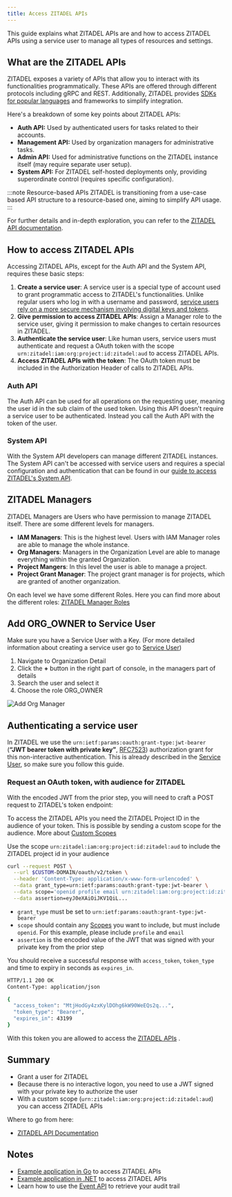 ```yaml
---
title: Access ZITADEL APIs
---
```


This guide explains what ZITADEL APIs are and how to access ZITADEL APIs using a service user to manage all types of resources and settings.

## What are the ZITADEL APIs

ZITADEL exposes a variety of APIs that allow you to interact with its functionalities programmatically.
These APIs are offered through different protocols including gRPC and REST.
Additionally, ZITADEL provides [SDKs for popular languages](../../../sdk-examples/) and frameworks to simplify integration.

Here's a breakdown of some key points about ZITADEL APIs:

* **Auth API:** Used by authenticated users for tasks related to their accounts.
* **Management API:** Used by organization managers for administrative tasks.
* **Admin API:** Used for administrative functions on the ZITADEL instance itself (may require separate user setup).  
* **System API:** For ZITADEL self-hosted deployments only, providing superordinate control (requires specific configuration).

:::note Resource-based APIs
ZITADEL is transitioning from a use-case based API structure to a resource-based one, aiming to simplify API usage.
:::

For further details and in-depth exploration, you can refer to the [ZITADEL API documentation](/docs/apis/introduction).

## How to access ZITADEL APIs

Accessing ZITADEL APIs, except for the Auth API and the System API, requires these basic steps:

1. **Create a service user**: A service user is a special type of account used to grant programmatic access to ZITADEL's functionalities. Unlike regular users who log in with a username and password, [service users rely on a more secure mechanism involving digital keys and tokens](../service-users/authenticate-service-users).
2. **Give permission to access ZITADEL APIs**: Assign a Manager role to the service  user, giving it permission to make changes to certain resources in ZITADEL.
3. **Authenticate the service user**: Like human users, service users must authenticate and request a OAuth token with the scope `urn:zitadel:iam:org:project:id:zitadel:aud` to access ZITADEL APIs.
4. **Access ZITADEL APIs with the token**: The OAuth token must be included in the Authorization Header of calls to ZITADEL APIs.

### Auth API

The Auth API can be used for all operations on the requesting user, meaning the user id in the sub claim of the used token.
Using this API doesn't require a service user to be authenticated.
Instead you call the Auth API with the token of the user.

### System API

With the System API developers can manage different ZITADEL instances.
The System API can't be accessed with service users and requires a special configuration and authentication that can be found in our [guide to access ZITADEL's System API](./access-zitadel-system-api).

## ZITADEL Managers

ZITADEL Managers are Users who have permission to manage ZITADEL itself. There are some different levels for managers.

- **IAM Managers**: This is the highest level. Users with IAM Manager roles are able to manage the whole instance.
- **Org Managers**: Managers in the Organization Level are able to manage everything within the granted Organization.
- **Project Mangers**: In this level the user is able to manage a project.
- **Project Grant Manager**: The project grant manager is for projects, which are granted of another organization.

On each level we have some different Roles. Here you can find more about the different roles: [ZITADEL Manager Roles](/guides/manage/console/managers#roles)

## Add ORG_OWNER to Service User

Make sure you have a Service User with a Key. (For more detailed information about creating a service user go to [Service User](serviceusers))

1. Navigate to Organization Detail
2. Click the **+** button in the right part of console, in the managers part of details
3. Search the user and select it
4. Choose the role ORG_OWNER

![Add Org Manager](/img/console_org_manager_add.gif)

## Authenticating a service user

In ZITADEL we use the `urn:ietf:params:oauth:grant-type:jwt-bearer` (**“JWT bearer token with private key”**, [RFC7523](https://tools.ietf.org/html/rfc7523)) authorization grant for this non-interactive authentication.
This is already described in the [Service User](./serviceusers), so make sure you follow this guide.

### Request an OAuth token, with audience for ZITADEL

With the encoded JWT from the prior step, you will need to craft a POST request to ZITADEL's token endpoint:

To access the ZITADEL APIs you need the ZITADEL Project ID in the audience of your token.
This is possible by sending a custom scope for the audience. More about [Custom Scopes](/apis/openidoauth/scopes)

Use the scope `urn:zitadel:iam:org:project:id:zitadel:aud` to include the ZITADEL project id in your audience

```bash
curl --request POST \
  --url $CUSTOM-DOMAIN/oauth/v2/token \
  --header 'Content-Type: application/x-www-form-urlencoded' \
  --data grant_type=urn:ietf:params:oauth:grant-type:jwt-bearer \
  --data scope='openid profile email urn:zitadel:iam:org:project:id:zitadel:aud' \
  --data assertion=eyJ0eXAiOiJKV1QiL...
```

- `grant_type` must be set to `urn:ietf:params:oauth:grant-type:jwt-bearer`
- `scope` should contain any [Scopes](/apis/openidoauth/scopes) you want to include, but must include `openid`. For this example, please include `profile` and `email`
- `assertion` is the encoded value of the JWT that was signed with your private key from the prior step

You should receive a successful response with `access_token`, `token_type` and time to expiry in seconds as `expires_in`.

```bash
HTTP/1.1 200 OK
Content-Type: application/json

{
  "access_token": "MtjHodGy4zxKylDOhg6kW90WeEQs2q...",
  "token_type": "Bearer",
  "expires_in": 43199
}
```

With this token you are allowed to access the [ZITADEL APIs](/apis/introduction) .

## Summary

- Grant a user for ZITADEL
- Because there is no interactive logon, you need to use a JWT signed with your private key to authorize the user
- With a custom scope (`urn:zitadel:iam:org:project:id:zitadel:aud`) you can access ZITADEL APIs

Where to go from here:

- [ZITADEL API Documentation](/apis/introduction)

## Notes

- [Example application in Go](./example-zitadel-api-with-go) to access ZITADEL APIs
- [Example application in .NET](./example-zitadel-api-with-dot-net) to access ZITADEL APIs
- Learn how to use the [Event API](./event-api) to retrieve your audit trail
